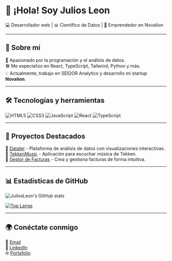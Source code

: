 # 👋 ¡Hola! Soy Julios Leon 

💻 Desarrollador web | 📊 Científico de Datos | 🚀 Emprendedor en Novalion

---

## 🚀 Sobre mí 
🎯 Apasionado por la programación y el análisis de datos.  
🛠️ Me especializo en React, TypeScript, Tailwind, Python y más.  
💡 Actualmente, trabajo en SEIDOR Analytics y desarrollo mi startup **Novalion**.  

---

## 🛠️ Tecnologías y herramientas 
![HTML5](https://img.shields.io/badge/HTML5-E34F26?style=for-the-badge&logo=html5&logoColor=white)
![CSS3](https://img.shields.io/badge/CSS3-1572B6?style=for-the-badge&logo=css3&logoColor=white)
![JavaScript](https://img.shields.io/badge/JavaScript-F7DF1E?style=for-the-badge&logo=javascript&logoColor=black)
![React](https://img.shields.io/badge/React-20232A?style=for-the-badge&logo=react&logoColor=61DAFB)
![TypeScript](https://img.shields.io/badge/TypeScript-007ACC?style=for-the-badge&logo=typescript&logoColor=white)

---

## 📌 Proyectos Destacados
🔹 [Dataler](https://github.com/JuliosLeon/Dataler) - Plataforma de análisis de datos con visualizaciones interactivas.  
🔹 [TekkenMusic](https://github.com/JuliosLeon/TekkenMusic) - Aplicación para escuchar música de Tekken.  
🔹 [Gestor de Facturas](https://github.com/JuliosLeon/FacturaApp) - Crea y gestiona facturas de forma intuitiva.  

---

## 📊 Estadísticas de GitHub
![JuliosLeon's GitHub stats](https://github-readme-stats.vercel.app/api?username=JuliosLeon&show_icons=true&theme=tokyonight)

[![Top Langs](https://github-readme-stats.vercel.app/api/top-langs/?username=JuliosLeon&layout=compact&theme=tokyonight)](https://github.com/JuliosLeon)

---

## 🌍 Conéctate conmigo
📧 [Email](mailto:juliosleon@example.com)  
💼 [LinkedIn](https://linkedin.com/in/juliosleon)  
🌐 [Portafolio](https://juliosleon.dev)
